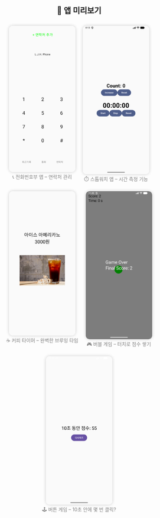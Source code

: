 <h2 align="center">🌟 앱 미리보기</h2>

<div align="center" style="display:flex; flex-wrap:wrap; justify-content:center;">

  <figure style="margin:10px;">
    <img src="app/Screenshot_20251029_171325.png" alt="전화번호부" width="180" style="border-radius:10px; box-shadow:0 0 8px rgba(0,0,0,0.2);"/>
    <figcaption style="font-size:13px; color:gray;">📞 전화번호부 앱 – 연락처 관리</figcaption>
  </figure>

  <figure style="margin:10px;">
    <img src="app/Screenshot_20251029_171324.png" alt="스톱워치" width="180" style="border-radius:10px; box-shadow:0 0 8px rgba(0,0,0,0.2);"/>
    <figcaption style="font-size:13px; color:gray;">⏱️ 스톱워치 앱 – 시간 측정 기능</figcaption>
  </figure>

  <figure style="margin:10px;">
    <img src="app/Screenshot_20251029_171323.png" alt="커피" width="180" style="border-radius:10px; box-shadow:0 0 8px rgba(0,0,0,0.2);"/>
    <figcaption style="font-size:13px; color:gray;">☕ 커피 타이머 – 완벽한 브루잉 타임</figcaption>
  </figure>

  <figure style="margin:10px;">
    <img src="app/Screenshot_20251029_204310.png" alt="버블 게임" width="180" style="border-radius:10px; box-shadow:0 0 8px rgba(0,0,0,0.2);"/>
    <figcaption style="font-size:13px; color:gray;">🎮 버블 게임 – 터치로 점수 쌓기</figcaption>
  </figure>

  <figure style="margin:10px;">
    <img src="app/Screenshot_20251029_213614.png" alt="버튼 게임" width="180" style="border-radius:10px; box-shadow:0 0 8px rgba(0,0,0,0.2);"/>
    <figcaption style="font-size:13px; color:gray;">🕹️ 버튼 게임 – 10초 안에 몇 번 클릭?</figcaption>
  </figure>

</div>
